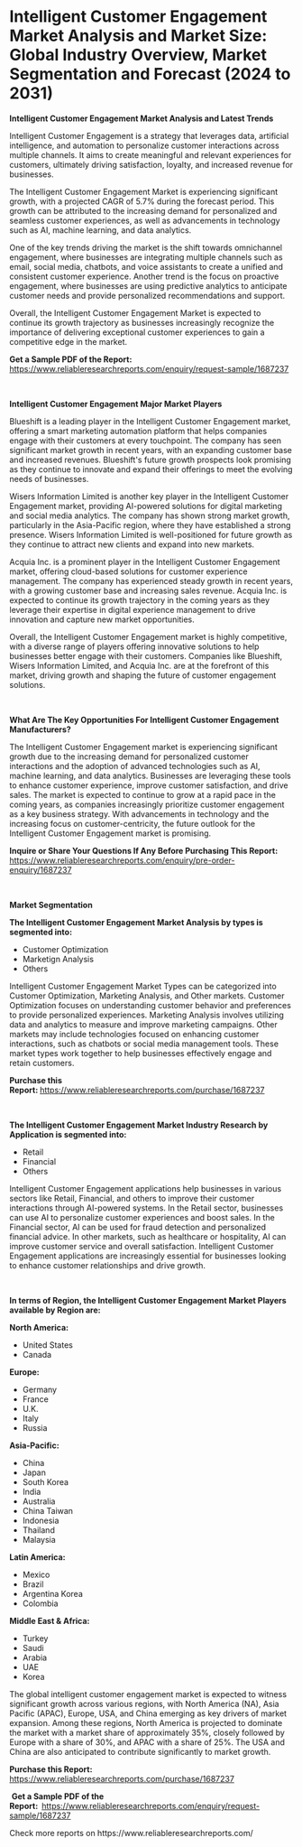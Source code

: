 <p><h1>Intelligent Customer Engagement Market Analysis and Market Size: Global Industry Overview, Market Segmentation and Forecast (2024 to 2031)</h1></p><p><strong>Intelligent Customer Engagement Market Analysis and Latest Trends</strong></p>
<p><p>Intelligent Customer Engagement is a strategy that leverages data, artificial intelligence, and automation to personalize customer interactions across multiple channels. It aims to create meaningful and relevant experiences for customers, ultimately driving satisfaction, loyalty, and increased revenue for businesses.</p><p>The Intelligent Customer Engagement Market is experiencing significant growth, with a projected CAGR of 5.7% during the forecast period. This growth can be attributed to the increasing demand for personalized and seamless customer experiences, as well as advancements in technology such as AI, machine learning, and data analytics.</p><p>One of the key trends driving the market is the shift towards omnichannel engagement, where businesses are integrating multiple channels such as email, social media, chatbots, and voice assistants to create a unified and consistent customer experience. Another trend is the focus on proactive engagement, where businesses are using predictive analytics to anticipate customer needs and provide personalized recommendations and support.</p><p>Overall, the Intelligent Customer Engagement Market is expected to continue its growth trajectory as businesses increasingly recognize the importance of delivering exceptional customer experiences to gain a competitive edge in the market.</p></p>
<p><strong>Get a Sample PDF of the Report:&nbsp;</strong> <a href="https://www.reliableresearchreports.com/enquiry/request-sample/1687237">https://www.reliableresearchreports.com/enquiry/request-sample/1687237</a></p>
<p>&nbsp;</p>
<p><strong>Intelligent Customer Engagement Major Market Players</strong></p>
<p><p>Blueshift is a leading player in the Intelligent Customer Engagement market, offering a smart marketing automation platform that helps companies engage with their customers at every touchpoint. The company has seen significant market growth in recent years, with an expanding customer base and increased revenues. Blueshift's future growth prospects look promising as they continue to innovate and expand their offerings to meet the evolving needs of businesses.</p><p>Wisers Information Limited is another key player in the Intelligent Customer Engagement market, providing AI-powered solutions for digital marketing and social media analytics. The company has shown strong market growth, particularly in the Asia-Pacific region, where they have established a strong presence. Wisers Information Limited is well-positioned for future growth as they continue to attract new clients and expand into new markets.</p><p>Acquia Inc. is a prominent player in the Intelligent Customer Engagement market, offering cloud-based solutions for customer experience management. The company has experienced steady growth in recent years, with a growing customer base and increasing sales revenue. Acquia Inc. is expected to continue its growth trajectory in the coming years as they leverage their expertise in digital experience management to drive innovation and capture new market opportunities.</p><p>Overall, the Intelligent Customer Engagement market is highly competitive, with a diverse range of players offering innovative solutions to help businesses better engage with their customers. Companies like Blueshift, Wisers Information Limited, and Acquia Inc. are at the forefront of this market, driving growth and shaping the future of customer engagement solutions.</p></p>
<p>&nbsp;</p>
<p><strong>What Are The Key Opportunities For Intelligent Customer Engagement Manufacturers?</strong></p>
<p><p>The Intelligent Customer Engagement market is experiencing significant growth due to the increasing demand for personalized customer interactions and the adoption of advanced technologies such as AI, machine learning, and data analytics. Businesses are leveraging these tools to enhance customer experience, improve customer satisfaction, and drive sales. The market is expected to continue to grow at a rapid pace in the coming years, as companies increasingly prioritize customer engagement as a key business strategy. With advancements in technology and the increasing focus on customer-centricity, the future outlook for the Intelligent Customer Engagement market is promising.</p></p>
<p><strong>Inquire or Share Your Questions If Any Before Purchasing This Report:</strong> <a href="https://www.reliableresearchreports.com/enquiry/pre-order-enquiry/1687237">https://www.reliableresearchreports.com/enquiry/pre-order-enquiry/1687237</a></p>
<p>&nbsp;</p>
<p><strong>Market Segmentation</strong></p>
<p><strong>The Intelligent Customer Engagement Market Analysis by types is segmented into:</strong></p>
<p><ul><li>Customer Optimization</li><li>Marketign Analysis</li><li>Others</li></ul></p>
<p><p>Intelligent Customer Engagement Market Types can be categorized into Customer Optimization, Marketing Analysis, and Other markets. Customer Optimization focuses on understanding customer behavior and preferences to provide personalized experiences. Marketing Analysis involves utilizing data and analytics to measure and improve marketing campaigns. Other markets may include technologies focused on enhancing customer interactions, such as chatbots or social media management tools. These market types work together to help businesses effectively engage and retain customers.</p></p>
<p><strong>Purchase this Report:&nbsp;</strong><a href="https://www.reliableresearchreports.com/purchase/1687237">https://www.reliableresearchreports.com/purchase/1687237</a></p>
<p>&nbsp;</p>
<p><strong>The Intelligent Customer Engagement Market Industry Research by Application is segmented into:</strong></p>
<p><ul><li>Retail</li><li>Financial</li><li>Others</li></ul></p>
<p><p>Intelligent Customer Engagement applications help businesses in various sectors like Retail, Financial, and others to improve their customer interactions through AI-powered systems. In the Retail sector, businesses can use AI to personalize customer experiences and boost sales. In the Financial sector, AI can be used for fraud detection and personalized financial advice. In other markets, such as healthcare or hospitality, AI can improve customer service and overall satisfaction. Intelligent Customer Engagement applications are increasingly essential for businesses looking to enhance customer relationships and drive growth.</p></p>
<p>&nbsp;</p>
<p><strong>In terms of Region, the Intelligent Customer Engagement Market Players available by Region are:</strong></p>
<p>
    <p> <strong> North America: </strong>
        <ul>
            <li>United States</li>
            <li>Canada</li>
        </ul>
        </p> 
    <p> <strong> Europe: </strong>
        <ul>
            <li>Germany</li>
            <li>France</li>
            <li>U.K.</li>
            <li>Italy</li>
            <li>Russia</li>
        </ul>
        </p> 
    <p> <strong> Asia-Pacific: </strong>
        <ul>
            <li>China</li>
            <li>Japan</li>
            <li>South Korea</li>
            <li>India</li>
            <li>Australia</li>
            <li>China Taiwan</li>
            <li>Indonesia</li>
            <li>Thailand</li>
            <li>Malaysia</li>
        </ul>
        </p> 
    <p> <strong> Latin America: </strong>
        <ul>
            <li>Mexico</li>
            <li>Brazil</li>
            <li>Argentina Korea</li>
            <li>Colombia</li>
        </ul>
        </p> 
    <p> <strong> Middle East & Africa: </strong>
        <ul>
            <li>Turkey</li>
            <li>Saudi</li>
            <li>Arabia</li>
            <li>UAE</li>
            <li>Korea</li>
        </ul>
    </p>
    </p>
<p><p>The global intelligent customer engagement market is expected to witness significant growth across various regions, with North America (NA), Asia Pacific (APAC), Europe, USA, and China emerging as key drivers of market expansion. Among these regions, North America is projected to dominate the market with a market share of approximately 35%, closely followed by Europe with a share of 30%, and APAC with a share of 25%. The USA and China are also anticipated to contribute significantly to market growth.</p></p>
<p><strong>Purchase this Report: </strong><a href="https://www.reliableresearchreports.com/purchase/1687237">https://www.reliableresearchreports.com/purchase/1687237</a></p>
<p>&nbsp;<strong>Get a Sample PDF of the Report:&nbsp;&nbsp;</strong><a href="https://www.reliableresearchreports.com/enquiry/request-sample/1687237">https://www.reliableresearchreports.com/enquiry/request-sample/1687237</a></p>
<p><strong></strong></p>
<p>Check more reports on https://www.reliableresearchreports.com/</p>